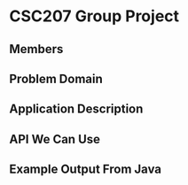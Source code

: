 # CSC207 Group Project

## Members

<!-- TODO: fill in names here -->

## Problem Domain

## Application Description

## API We Can Use

<!-- TODO: include screenshot here --->

## Example Output From Java
